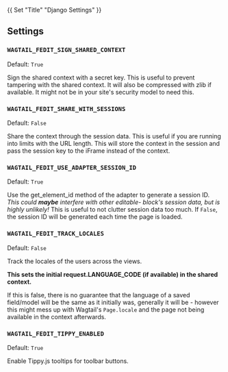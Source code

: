 {{ Set "Title" "Django Settings" }}
## Settings

### `WAGTAIL_FEDIT_SIGN_SHARED_CONTEXT`

Default: `True`

Sign the shared context with a secret key.
This is useful to prevent tampering with the shared context.
It will also be compressed with zlib if available.
It might not be in your site's security model to need this.

### `WAGTAIL_FEDIT_SHARE_WITH_SESSIONS`

Default: `False`

Share the context through the session data.
This is useful if you are running into limits with the URL length.
This will store the context in the session and pass the session
key to the iFrame instead of the context.

### `WAGTAIL_FEDIT_USE_ADAPTER_SESSION_ID`

Default: `True`

Use the get_element_id method of the adapter to generate a session ID.
*This could __maybe__ interfere with other editable- block's session data, but is highly unlikely!*
This is useful to not clutter session data too much.
If `False`, the session ID will be generated each time the page is loaded.

### `WAGTAIL_FEDIT_TRACK_LOCALES`

Default: `False`

Track the locales of the users across the views.

**This sets the initial request.LANGUAGE_CODE (if available) in the shared context.**

If this is false, there is no guarantee that the language of a saved field/model
will be the same as it initially was, generally it will be - however this might mess up with Wagtail's `Page.locale` and
the page not being available in the context afterwards.

### `WAGTAIL_FEDIT_TIPPY_ENABLED`

Default: `True`

Enable Tippy.js tooltips for toolbar buttons.

